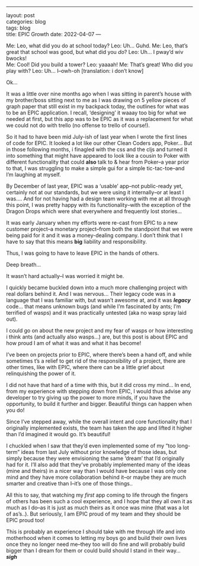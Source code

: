 ---
layout: post  
categories: blog  
tags: blog  
title:  EPIC Growth
date: 2022-04-07
—

Me:  Leo, what did you do at school today?
Leo: Uh… Guhd.
Me:  Leo, that’s great that school was good, but what did you *do*?
Leo: Uh… I pway’d wiv bwocks!  
Me:  Cool!  Did you build a tower?
Leo:  yaaaah!
Me:  That’s great!  Who did you play with?
Leo: Uh…  I–owh-oh \[translation: i don’t know]

Ok…

It was a little over nine months ago when I was sitting in parent’s house with my brother/boss sitting next to me as I was drawing on 5 yellow pieces of graph paper that still exist in my backpack today, the outlines for what was to be an EPIC application.  I recall, ‘designing’ it waaay too big for what we needed at first, but this app was to be EPIC as it was a replacement for what we could not do with trello (no offense to trello of course!).

So it had to have been mid July-ish of last year when I wrote the first lines of code for EPIC.  It looked a lot like our other Clean Coders app, Poker…  But in those following months, i finagled with the css and the cljs and turned it into something that might have appeared to look like a cousin to Poker with different functionality that could **also** talk to & hear from Poker–a year prior to that, I was struggling to make a simple gui for a simple tic-tac-toe–and I’m laughing at myself.

By December of last year, EPIC was a ‘usable’ app–not public-ready yet, certainly not at our standards, but we were using it internally–or at least I was....  And for not having had a design team working with me at all through this point, I was pretty happy with its functionality–with the exception of the Dragon Drops which were shat everywhere and frequently lost stories...

It was early January when my efforts were re-cast from EPIC to a new customer project–a monetary project–from both the standpoint that we were being paid for it and it was a money-dealing company.   I don’t think that I have to say that this means **big** liability and responsibility.

Thus, I was going to have to leave EPIC in the hands of others.

Deep breath…

It wasn’t hard actually–I was worried it might be.

I quickly became buckled down into a much more challenging project with real dollars behind it.  And I was nervous…  Their legacy code was in a language that I was familiar with, but wasn’t awesome at, and it was ***legacy*** code…  that means unknown bugs (and while I’m fascinated by ants; I’m terrified of wasps) and it was practically untested (aka no wasp spray laid out).

I could go on about the new project and my fear of wasps or how interesting i think ants (and actually also wasps…) are, but this post is about EPIC and how proud I am of what it was and what it has become!

I’ve been on projects prior to EPIC, where there’s been a hand off, and while sometimes t’s a relief to get rid of the responsibility of a project, there are other times, like with EPIC, where there can be a little grief about relinquishing the power of it.

I did not have that hard of a time with this, but it did cross my mind… In end, from my experience with stepping down from EPIC, I would thus advise any developer to try giving up the power to more minds, if you have the opportunity, to build it further and bigger.  Beautiful things can happen when you do!

Since I’ve stepped away, while the overall intent and core functionality that I originally implemented exists, the team has taken the app and lifted it higher than I’d imagined it would go.  It’s beautiful!

I chuckled when I saw that they’d even implemented some of my “too long-term” ideas from last July without prior knowledge of those ideas, but simply because they were envisioning the same ‘dream’ that I’d originally had for it.  I’ll also add that they’ve probably implemented many of the ideas (mine and theirs) in a nicer way than I would have because I was only one mind and they have more collaboration behind it–or maybe they are much smarter and creative than I–it’s one of those things..

All this to say, that watching my *first* app coming to life through the fingers of others has been such a cool experience, and I hope that they all own it as much as I do–as it is just as much theirs as it once was mine (that was a lot of as’s..).  But seriously, I am EPIC proud of my team and they should be EPIC proud too!

This is probably an experience I should take with me through life and into motherhood when it comes to letting my boys go and build their own lives once they no longer need me–they too will do fine and will probably build bigger than I dream for them or could build should I stand in their way…  ***sigh***
